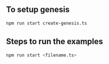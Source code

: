## To setup genesis

```bash
npm run start create-genesis.ts
```

## Steps to run the examples

```bash
npm run start <filename.ts>
```


